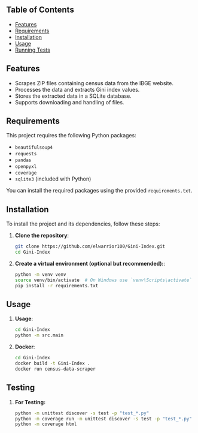 ## Table of Contents
- [Features](#features)
- [Requirements](#requirements)
- [Installation](#installation)
- [Usage](#usage)
- [Running Tests](#running-tests)

## Features

- Scrapes ZIP files containing census data from the IBGE website.
- Processes the data and extracts Gini index values.
- Stores the extracted data in a SQLite database.
- Supports downloading and handling of files.

## Requirements

This project requires the following Python packages:

- `beautifulsoup4`
- `requests`
- `pandas`
- `openpyxl`
- `coverage`
- `sqlite3` (included with Python)

You can install the required packages using the provided `requirements.txt`.

## Installation

To install the project and its dependencies, follow these steps:

1. **Clone the repository**:

   ```bash
   git clone https://github.com/elwarrior100/Gini-Index.git
   cd Gini-Index


2. **Create a virtual environment (optional but recommended):**:

    ```bash
    python -m venv venv
    source venv/bin/activate  # On Windows use `venv\Scripts\activate`
    pip install -r requirements.txt

## Usage

1. **Usage**:
    ```bash
    cd Gini-Index
    python -m src.main

2. **Docker**:
    ```bash
    cd Gini-Index
    docker build -t Gini-Index .
    docker run census-data-scraper


## Testing
1. **For Testing:**
    ```bash
    python -m unittest discover -s test -p "test_*.py"
    python -m coverage run -m unittest discover -s test -p "test_*.py"
    python -m coverage html  


    
